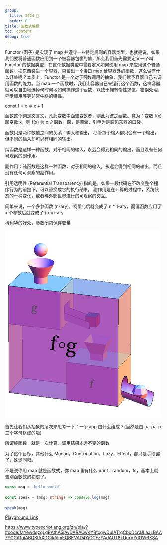 ```yaml
---
group:
  title: 2024 🐲
  order: 0
title: 函数式编程
toc: content
debug: true
---
```


Functor (函子) 是实现了 map 并遵守一些特定规则的容器类型。也就是说，如果我们要将普通函数应用到一个被容器包裹的值，那么我们首先需要定义一个叫 Functor 的数据类型，在这个数据类型中需要定义如何使用 map 来应用这个普通函数。把东西装进一个容器，只留出一个接口 map 给容器外的函数，这么做有什么好处呢？本质上，Functor 是一个对于函数调用的抽象，我们赋予容器自己去调用函数的能力。当 map 一个函数时，我们让容器自己来运行这个函数，这样容器就可以自由地选择何时何地如何操作这个函数，以致于拥有惰性求值、错误处理、异步调用等等非常牛掰的特性。

const f = x => x + 1

函数这个词是文言文，凡此变数中函彼变数者，则此为彼之函数。意为：变数 f(x) 函变数 x，则 f(x) 为 x 之函数。函，是箭囊，引申为是装包东西的口袋。

函数只是两种数值之间的关系：输入和输出。
尽管每个输入都只会有一个输出，但不同的输入却可以有相同的输出。

纯函数是这样一种函数，对于相同的输入，永远会得到相同的输出，而且没有任何可观察的副作用。

副作用：纯函数是这样一种函数，对于相同的输入，永远会得到相同的输出，而且没有任何可观察的副作用。

引用透明性 (Referential Transparency) 指的是，如果一段代码在不改变整个程序行为的前提下，可以替换成它的执行结果。
副作用是在计算的过程中，系统状态的一种变化，或者与外部世界进行的可观察的交互。

简单来说，一个多参函数 (n-ary)，柯里化后就变成了 n \* 1-ary，而偏函数应用了 x 个参数后就变成了 (n-x)-ary

科利华的好处，参数闭包保存变量

![function-composition](https://raw.githubusercontent.com/chuenwei0129/my-picgo-repo/master/me/function-composition.png)

首先让我们从抽象的层次来思考一下：一个 app 由什么组成？(当然是由 a、p、p 三个字母组成的啦)

所谓纯函数，就是一次计算，调用结果永远不变的函数。

为了这个目标，其他什么 Monad，Continuation，Lazy，Effect，都只是手段罢了，殊途同归。

不是说你用 map 就是函数式，你 map 里有什么 print，random，fs，基本上就告别函数式的初衷了。

```ts
const msg = 'hello world'

const speak = (msg: string) => console.log(msg)

speak(msg)
```

[Playground Link](https://www.typescriptlang.org/zh/play?#code/MYewdgzgLgBAthA5jAvDARACwKYBtcgwDuIATrgCboDcAULaJLBAA7YCGA1qjABQKIAXDGikAlmEQBKVAD4YjCCFzYAdAUT8kUurVYdOW6XSA)

https://www.typescriptlang.org/zh/play?#code/MYewdgzgLgBAthA5jAvDARACwKYBtcgwDuIATrgCboDcAULaJLBAA7YCGA1qjABQKIAXDGikAlmEQBKVAD4YjCCFzYAdAUT8kUurVYdOW6XSA
